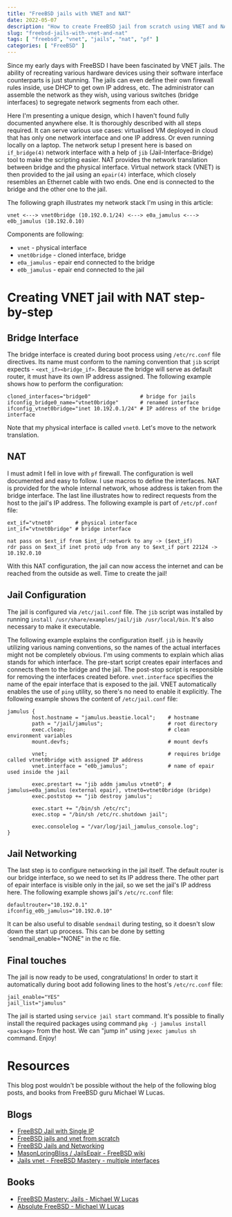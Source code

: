 ```yaml
---
title: "FreeBSD jails with VNET and NAT"
date: 2022-05-07
description: "How to create FreeBSD jail from scratch using VNET and NAT."
slug: "freebsd-jails-with-vnet-and-nat"
tags: [ "freebsd", "vnet", "jails", "nat", "pf" ]
categories: [ "FreeBSD" ]
---
```


Since my early days with FreeBSD I have been fascinated by VNET jails. The ability of recreating various hardware devices using their software interface counterparts is just stunning. The jails can even define their own firewall rules inside, use DHCP to get own IP address, etc. The administrator can assemble the network as they wish, using various switches (bridge interfaces) to segregate network segments from each other.

Here I'm presenting a unique design, which I haven't found fully documented anywhere else. It is thoroughly described with all steps required. It can serve various use cases: virtualised VM deployed in cloud that has only one network interface and one IP address. Or even running locally on a laptop. The network setup I present here is based on `if_bridge(4)` network interface with a help of `jib` (Jail-Interface-Bridge) tool to make the scripting easier. NAT provides the network translation between bridge and the physical interface. Virtual network stack (VNET) is then provided to the jail using an `epair(4)` interface, which closely resembles an Ethernet cable with two ends. One end is connected to the bridge and the other one to the jail.

The following graph illustrates my network stack I'm using in this article: 

```
vnet <---> vnet0bridge (10.192.0.1/24) <---> e0a_jamulus <---> e0b_jamulus (10.192.0.10)
```

Components are following:

* `vnet` - physical interface
* `vnet0bridge` - cloned interface, bridge
* `e0a_jamulus` - epair end connected to the bridge
* `e0b_jamulus` - epair end connected to the jail

# Creating VNET jail with NAT step-by-step
## Bridge Interface
The bridge interface is created during boot process using `/etc/rc.conf` file directives. Its name must conform to the naming convention that `jib` script expects - `<ext_if><bridge_if>`. Because the bridge will serve as default router, it must have its own IP address assigned. The following example shows how to perform the configuration: 

```
cloned_interfaces="bridge0"                # bridge for jails
ifconfig_bridge0_name="vtnet0bridge"       # renamed interface
ifconfig_vtnet0bridge="inet 10.192.0.1/24" # IP address of the bridge interface
```
Note that my physical interface is called `vnet0`. Let's move to the network translation.

## NAT
I must admit I fell in love with `pf` firewall. The configuration is well documented and easy to follow. I use macros to define the interfaces. NAT is provided for the whole internal network, whose address is taken from the bridge interface. The last line illustrates how to redirect requests from the host to the jail's IP address. The following example is part of `/etc/pf.conf` file:

```
ext_if="vtnet0"       # physical interface
int_if="vtnet0bridge" # bridge interface

nat pass on $ext_if from $int_if:network to any -> ($ext_if)
rdr pass on $ext_if inet proto udp from any to $ext_if port 22124 -> 10.192.0.10
```

With this NAT configuration, the jail can now access the internet and can be reached from the outside as well. Time to create the jail!

## Jail Configuration
The jail is configured via `/etc/jail.conf` file. The `jib` script was installed by running `install /usr/share/examples/jail/jib /usr/local/bin`. It's also necessary to make it executable.

The following example explains the configuration itself. `jib` is heavily utilizing various naming conventions, so the names of the actual interfaces might not be completely obvious. I'm using comments to explain which alias stands for which interface. The pre-start script creates epair interfaces and connects them to the bridge and the jail. The post-stop script is responsible for removing the interfaces created before. `vnet.interface` specifies the name of the epair interface that is exposed to the jail. VNET automatically enables the use of `ping` utility, so there's no need to enable it explicitly. The following example shows the content of `/etc/jail.conf` file:

```
jamulus {
        host.hostname = "jamulus.beastie.local";    # hostname
        path = "/jail/jamulus";                     # root directory
        exec.clean;                                 # clean environment variables
        mount.devfs;                                # mount devfs

        vnet;                                       # requires bridge called vtnet0bridge with assigned IP address
        vnet.interface = "e0b_jamulus";             # name of epair used inside the jail

        exec.prestart += "jib addm jamulus vtnet0"; # jamulus=e0a_jamulus (external epair), vtnet0=vtnet0bridge (bridge)
        exec.poststop += "jib destroy jamulus";

        exec.start += "/bin/sh /etc/rc";
        exec.stop = "/bin/sh /etc/rc.shutdown jail";

        exec.consolelog = "/var/log/jail_jamulus_console.log";
}
```

## Jail Networking
The last step is to configure networking in the jail itself. The default router is our bridge interface, so we need to set its IP address there. The other part of epair interface is visible only in the jail, so we set the jail's IP address here. The following example shows jail's `/etc/rc.conf` file:

```
defaultrouter="10.192.0.1"
ifconfig_e0b_jamulus="10.192.0.10"
```

It can be also useful to disable `sendmail` during testing, so it doesn't slow down the start up process. This can be done by setting `sendmail_enable="NONE" in the rc file.

## Final touches
The jail is now ready to be used, congratulations! In order to start it automatically during boot add following lines to the host's `/etc/rc.conf` file:

```
jail_enable="YES"
jail_list="jamulus"
```

The jail is started using `service jail start` command. It's possible to finally install the required packages using command `pkg -j jamulus install <package>` from the host. We can "jump in" using `jexec jamulus sh` command. Enjoy!

# Resources
This blog post wouldn't be possible without the help of the following blog posts, and books from FreeBSD guru Michael W Lucas.

## Blogs
* [FreeBSD Jail with Single IP](http://kbeezie.com/freebsd-jail-single-ip/)
* [FreeBSD jails and vnet from scratch](https://www.amoradi.org/20210908201936.html)
* [FreeBSD Jails and Networking](https://etherealwake.com/2021/08/freebsd-jail-networking/)
* [MasonLoringBliss / JailsEpair - FreeBSD wiki](https://wiki.freebsd.org/MasonLoringBliss/JailsEpair)
* [Jails vnet - FreeBSD Mastery - multiple interfaces](https://forums.freebsd.org/threads/jails-vnet-freebsd-mastery-multiple-interfaces.70356/)

## Books
* [FreeBSD Mastery: Jails - Michael W Lucas](https://www.tiltedwindmillpress.com/product/fmjail/)
* [Absolute FreeBSD - Michael W Lucas](https://nostarch.com/absfreebsd3)

